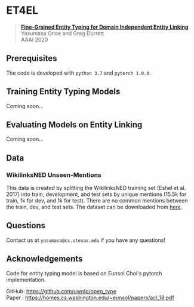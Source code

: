 # ET4EL

> [**Fine-Grained Entity Typing for Domain Independent Entity Linking**](https://arxiv.org/pdf/1909.05780.pdf)<br/>
> Yasumasa Onoe and Greg Durrett<br/>
> AAAI 2020


## Prerequisites

The code is developed with `python 3.7` and `pytorch 1.0.0`. 


## Training Entity Typing Models

Coming soon...

## Evaluating Models on Entity Linking

Coming soon...


## Data

### WikilinksNED Unseen-Mentions   

This data is created by splitting the WikilinksNED training set (Eshel et al. 2017) into train, development, and test sets by unique mentions (15.5k for train, 1k for dev, and 1k for test). There are no common mentions between the train, dev, and test sets. The dataset can be downloaded from [here](https://drive.google.com/a/utexas.edu/file/d/1jANXLqsDwZvRBxhgDRryOQgClqyzciII/view?usp=drive_web).


## Questions
Contact us at `yasumasa@cs.utexas.edu` if you have any questions!


## Acknowledgements
Code for entity typing model is based on Eunsol Choi's pytorch implementation.

GitHub: https://github.com/uwnlp/open_type<br/>
Paper : https://homes.cs.washington.edu/~eunsol/papers/acl_18.pdf

